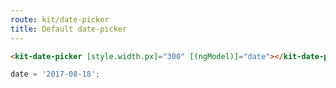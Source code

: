 ```yaml
---
route: kit/date-picker
title: Default date-picker
---
```


```html
<kit-date-picker [style.width.px]="300" [(ngModel)]="date"></kit-date-picker>
```

```typescript
date = '2017-08-18';
```
